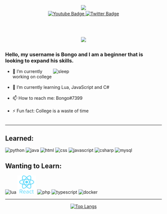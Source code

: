 <div id="header" align="center">
	<img src="https://media.tenor.com/images/bfe989ec4fc0e50ed499729313f0eea1/tenor.gif"/>
	<div id="badges">
	  <a href="https://www.youtube.com/channel/UCcI6oRn-H9DMRojfcutyfLA">
		<img src="https://img.shields.io/badge/YouTube-red?style=for-the-badge&logo=youtube&logoColor=white" alt="Youtube Badge"/>
	  </a>
	  <a href="https://twitter.com/xd_Bongo">
		<img src="https://img.shields.io/badge/Twitter-blue?style=for-the-badge&logo=twitter&logoColor=white" alt="Twitter Badge"/>
	  </a>
	</div>
	<img src="https://komarev.com/ghpvc/?username=bongo-dev&style=flat-square&color=blue" alt=""/>
</div>
<div>
	<div align="center">
		<h1>
		  <img src="https://media2.giphy.com/media/AJIZdipBcyzSg/giphy.gif?cid=790b7611p1xsvr1awnhhkkn588mg8m7zy60q2jc71dwpbetm&rid=giphy.gif&ct=s" width="50px"/>
		</h1>
	</div>
	<h3>
			Hello, my username is Bongo and I am a beginner that is looking to expand his skills.
	</h3>
	<div>
		<img align="right" width=350px src="https://media4.giphy.com/media/vPDfV26hKegow/giphy.gif?cid=ecf05e47xb9rdb5jau5uca5b39mu8304bqch2z9is44g5vuo&rid=giphy.gif&ct=g" alt="sleep">
		<ul align="left">
			<li>🔭 I’m currently working on college</li><br>
			<li>🌱 I’m currently learning Lua, JavaScript and C#</li><br>
			<li>📫 How to reach me: Bongo#7399</li><br>
			<li>⚡ Fun fact: College is a waste of time</li><br>
		</ul>
	</div>
</div>
<hr>
<div>
	<div>
		<h2>
			Learned:
		</h2>
		<div>
			<img src="https://www.vectorlogo.zone/logos/python/python-vertical.svg" alt="python" width=60px height=60px>
			<img src="https://www.vectorlogo.zone/logos/java/java-vertical.svg" alt="java" width=40px>
			<img src="https://github.com/abranhe/programming-languages-logos/blob/master/src/html/html.svg" alt="html" width=60px height=60px>
			<img src="https://github.com/detain/svg-logos/blob/master/svg/css-3.svg" alt="css" width=60px height=60px>
			<img src="https://www.vectorlogo.zone/logos/javascript/javascript-vertical.svg" alt="javascript" width=60px height=60px>
			<img src="https://github.com/abranhe/programming-languages-logos/blob/master/src/csharp/csharp.svg" alt="csharp" width=60px height=60px>
			<img src="https://github.com/cncf/landscape/blob/master/hosted_logos/my-sql.svg" alt="mysql" width=60px height=60px>
		</div>
		<div>
		<h2>
			Wanting to Learn:
		</h2>
		<div>
			<img src="https://github.com/detain/svg-logos/blob/master/svg/lua-5.svg" alt="lua" width=60px height=60px>
			<img src="https://github.com/devicons/devicon/blob/master/icons/react/react-original-wordmark.svg" alt="react" width=60px height=60px>
			<img src="https://github.com/manuelbieh/logo-file-icons/blob/master/icons/php2.svg" alt="php" width=60px height=60px>
			<img src="https://github.com/wappalyzer/wappalyzer/blob/master/src/drivers/webextension/images/icons/TypeScript.svg" alt="typescript" width=60px height=60px>
			<img src="https://github.com/detain/svg-logos/blob/master/svg/docker.svg" alt="docker" width=60px height=60px>
		</div>
	</div>
	</div>
</div>
<hr>
<div align=center>
	
[![Top Langs](https://github-readme-stats.vercel.app/api/top-langs/?username=bongo-dev&layout=compact&theme=dark)](https://github.com/anuraghazra/github-readme-stats)
	
</div>
